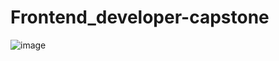 # Frontend_developer-capstone
![image](https://github.com/user-attachments/assets/fbee0490-acff-47ca-84bf-052fe6f82deb)
